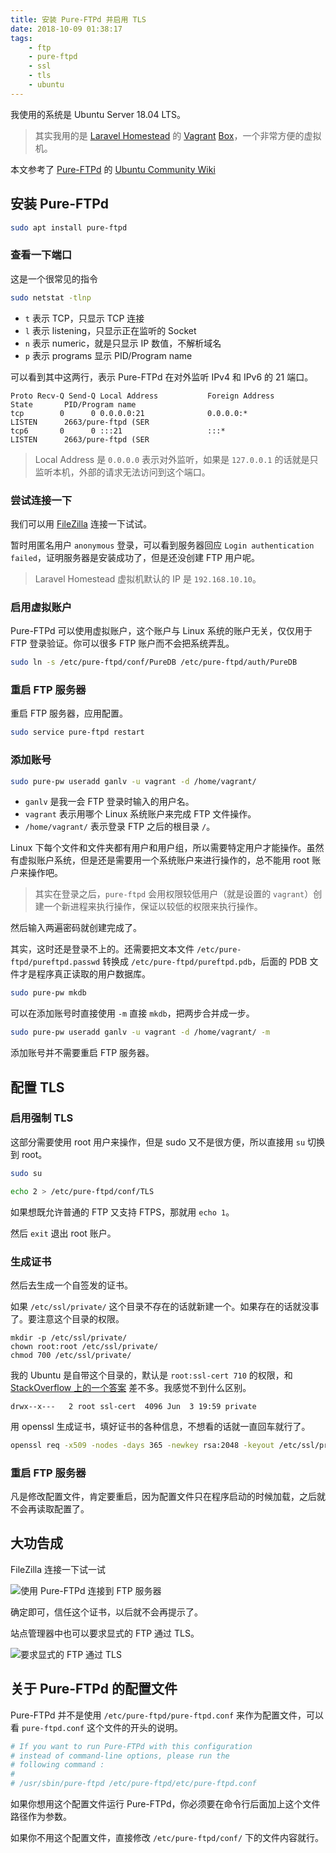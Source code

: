 ```yaml
---
title: 安装 Pure-FTPd 并启用 TLS
date: 2018-10-09 01:38:17
tags:
    - ftp
    - pure-ftpd
    - ssl
    - tls
    - ubuntu
---
```


我使用的系统是 Ubuntu Server 18.04 LTS。

> 其实我用的是 [Laravel Homestead][homestead] 的 [Vagrant][vagrant] [Box][homestead-box]，一个非常方便的虚拟机。

本文参考了 [Pure-FTPd][pure-ftpd] 的 [Ubuntu Community Wiki][pure-ftpd-ubuntu-community-help]

## 安装 Pure-FTPd

```bash
sudo apt install pure-ftpd
```

### 查看一下端口

这是一个很常见的指令

```bash
sudo netstat -tlnp
```

* `t` 表示 TCP，只显示 TCP 连接
* `l` 表示 listening，只显示正在监听的 Socket
* `n` 表示 numeric，就是只显示 IP 数值，不解析域名
* `p` 表示 programs 显示 PID/Program name

可以看到其中这两行，表示 Pure-FTPd 在对外监听 IPv4 和 IPv6 的 21 端口。

```plain
Proto Recv-Q Send-Q Local Address           Foreign Address         State       PID/Program name
tcp        0      0 0.0.0.0:21              0.0.0.0:*               LISTEN      2663/pure-ftpd (SER
tcp6       0      0 :::21                   :::*                    LISTEN      2663/pure-ftpd (SER
```

> Local Address 是 `0.0.0.0` 表示对外监听，如果是 `127.0.0.1` 的话就是只监听本机，外部的请求无法访问到这个端口。

### 尝试连接一下

我们可以用 [FileZilla][filezilla] 连接一下试试。

暂时用匿名用户 `anonymous` 登录，可以看到服务器回应 `Login authentication failed`，证明服务器是安装成功了，但是还没创建 FTP 用户呢。

> Laravel Homestead 虚拟机默认的 IP 是 `192.168.10.10`。

### 启用虚拟账户

Pure-FTPd 可以使用虚拟账户，这个账户与 Linux 系统的账户无关，仅仅用于 FTP 登录验证。你可以很多 FTP 账户而不会把系统弄乱。

```bash
sudo ln -s /etc/pure-ftpd/conf/PureDB /etc/pure-ftpd/auth/PureDB
```

### 重启 FTP 服务器

重启 FTP 服务器，应用配置。

```bash
sudo service pure-ftpd restart
```

### 添加账号

```bash
sudo pure-pw useradd ganlv -u vagrant -d /home/vagrant/
```

* `ganlv` 是我一会 FTP 登录时输入的用户名。
* `vagrant` 表示用哪个 Linux 系统账户来完成 FTP 文件操作。
* `/home/vagrant/` 表示登录 FTP 之后的根目录 `/`。

Linux 下每个文件和文件夹都有用户和用户组，所以需要特定用户才能操作。虽然有虚拟账户系统，但是还是需要用一个系统账户来进行操作的，总不能用 root 账户来操作吧。

> 其实在登录之后，`pure-ftpd` 会用权限较低用户（就是设置的 `vagrant`）创建一个新进程来执行操作，保证以较低的权限来执行操作。

然后输入两遍密码就创建完成了。

其实，这时还是登录不上的。还需要把文本文件 `/etc/pure-ftpd/pureftpd.passwd` 转换成 `/etc/pure-ftpd/pureftpd.pdb`，后面的 PDB 文件才是程序真正读取的用户数据库。

```bash
sudo pure-pw mkdb
```

可以在添加账号时直接使用 `-m` 直接 `mkdb`，把两步合并成一步。

```bash
sudo pure-pw useradd ganlv -u vagrant -d /home/vagrant/ -m
```

添加账号并不需要重启 FTP 服务器。

## 配置 TLS

### 启用强制 TLS

这部分需要使用 root 用户来操作，但是 sudo 又不是很方便，所以直接用 `su` 切换到 root。

```bash
sudo su
```

```bash
echo 2 > /etc/pure-ftpd/conf/TLS
```

如果想既允许普通的 FTP 又支持 FTPS，那就用 `echo 1`。

然后 `exit` 退出 root 账户。

### 生成证书

然后去生成一个自签发的证书。

如果 `/etc/ssl/private/` 这个目录不存在的话就新建一个。如果存在的话就没事了。要注意这个目录的权限。

```
mkdir -p /etc/ssl/private/
chown root:root /etc/ssl/private/
chmod 700 /etc/ssl/private/
```

我的 Ubuntu 是自带这个目录的，默认是 `root:ssl-cert 710` 的权限，和 [StackOverflow 上的一个答案][ubuntu-ssl-cert-permission] 差不多。我感觉不到什么区别。

```plain
drwx--x---   2 root ssl-cert  4096 Jun  3 19:59 private
```

用 openssl 生成证书，填好证书的各种信息，不想看的话就一直回车就行了。

```bash
openssl req -x509 -nodes -days 365 -newkey rsa:2048 -keyout /etc/ssl/private/pure-ftpd.pem -out /etc/ssl/private/pure-ftpd.pem
```

### 重启 FTP 服务器

凡是修改配置文件，肯定要重启，因为配置文件只在程序启动的时候加载，之后就不会再读取配置了。

## 大功告成

FileZilla 连接一下试一试

![使用 Pure-FTPd 连接到 FTP 服务器](/images/install-pure-ftpd-enable-tls/filezilla-connect.jpg)

确定即可，信任这个证书，以后就不会再提示了。

站点管理器中也可以要求显式的 FTP 通过 TLS。

![要求显式的 FTP 通过 TLS](/images/install-pure-ftpd-enable-tls/filezilla-explicit-tls.jpg)

## 关于 Pure-FTPd 的配置文件

Pure-FTPd 并不是使用 `/etc/pure-ftpd/pure-ftpd.conf` 来作为配置文件，可以看 `pure-ftpd.conf` 这个文件的开头的说明。

```conf
# If you want to run Pure-FTPd with this configuration
# instead of command-line options, please run the
# following command :
#
# /usr/sbin/pure-ftpd /etc/pure-ftpd/etc/pure-ftpd.conf
```

如果你想用这个配置文件运行 Pure-FTPd，你必须要在命令行后面加上这个文件路径作为参数。

如果你不用这个配置文件，直接修改 `/etc/pure-ftpd/conf/` 下的文件内容就行。

[pure-ftpd]: https://www.pureftpd.org/
[pure-ftpd-ubuntu-community-help]: https://help.ubuntu.com/community/PureFTP
[homestead]: https://laravel.com/docs/5.7/homestead
[vagrant]: https://www.vagrantup.com/
[homestead-box]: https://app.vagrantup.com/laravel/boxes/homestead
[filezilla]: https://filezilla-project.org/
[ubuntu-ssl-cert-permission]: https://serverfault.com/questions/259302/best-location-for-ssl-certificate-and-private-keys-on-ubuntu/259307#259307